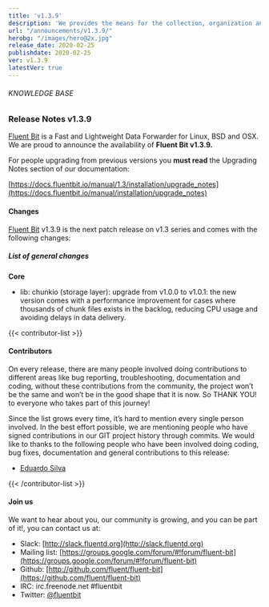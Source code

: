 ```yaml
---
title: 'v1.3.9'
description: 'We provides the means for the collection, organization and computerized retrieval of knowledge and Lightweight Data Forwarder for Linux, BSD and OSX. We are proud to announce the availability of Fluent Bit v1.3.9.'
url: "/announcements/v1.3.9/"
herobg: "/images/hero@2x.jpg"
release_date: 2020-02-25
publishdate: 2020-02-25
ver: v1.3.9
latestVer: true
---
```


###### KNOWLEDGE BASE

### Release Notes v1.3.9

[Fluent Bit](https://fluentbit.io/) is a Fast and Lightweight Data Forwarder for Linux, BSD and OSX. We are proud to announce the availability of **Fluent Bit v1.3.9.**

For people upgrading from previous versions you **must read** the Upgrading Notes section of our documentation:

[https://docs.fluentbit.io/manual/1.3/installation/upgrade_notes](https://docs.fluentbit.io/manual/installation/upgrade_notes)

#### Changes

[Fluent Bit](https://fluentbit.io) v1.3.9 is the next patch release on v1.3 series and comes with the following changes:

##### List of general changes

**Core**

* lib: chunkio (storage layer): upgrade from v1.0.0 to v1.0.1: the new version comes with a performance improvement for cases where thousands of chunk files exists in the backlog, reducing CPU usage and avoiding delays in data delivery.



{{< contributor-list >}}

#### Contributors

On every release, there are many people involved doing contributions to different areas like bug reporting, troubleshooting, documentation and coding, without these contributions from the community, the project won’t be the same and won’t be in the good shape that it is now. So THANK YOU! to everyone who takes part of this journey!

Since the list grows every time, it’s hard to mention every single person involved. In the best effort possible, we are mentioning people who have signed contributions in our GIT project history through commits. We would like to thanks to the following people who have been involved doing coding, bug fixes, documentation and general contributions to this release:

* [Eduardo Silva](https://github.com/edsiper)

{{< /contributor-list >}}

#### Join us

We want to hear about you, our community is growing, and you can be part of it!, you can contact us at:

* Slack: [http://slack.fluentd.org](http://slack.fluentd.org)
* Mailing list: [https://groups.google.com/forum/#!forum/fluent-bit](https://groups.google.com/forum/#!forum/fluent-bit)
* Github: [http://github.com/fluent/fluent-bit](https://github.com/fluent/fluent-bit)
* IRC: irc.freenode.net #fluentbit
* Twitter: [@fluentbit](https://twitter.com/fluentbit)